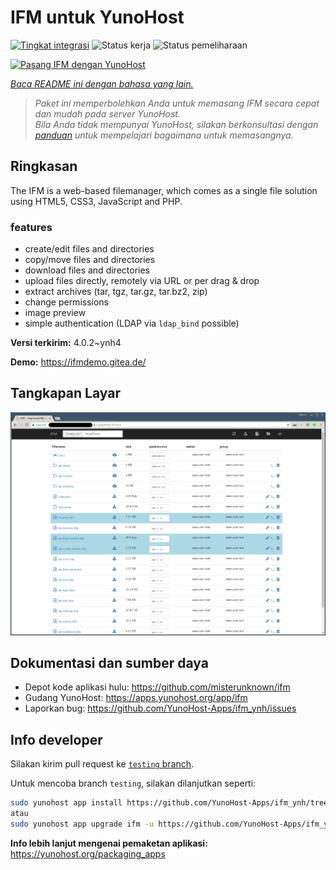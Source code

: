<!--
N.B.: README ini dibuat secara otomatis oleh <https://github.com/YunoHost/apps/tree/master/tools/readme_generator>
Ini TIDAK boleh diedit dengan tangan.
-->

# IFM untuk YunoHost

[![Tingkat integrasi](https://dash.yunohost.org/integration/ifm.svg)](https://ci-apps.yunohost.org/ci/apps/ifm/) ![Status kerja](https://ci-apps.yunohost.org/ci/badges/ifm.status.svg) ![Status pemeliharaan](https://ci-apps.yunohost.org/ci/badges/ifm.maintain.svg)

[![Pasang IFM dengan YunoHost](https://install-app.yunohost.org/install-with-yunohost.svg)](https://install-app.yunohost.org/?app=ifm)

*[Baca README ini dengan bahasa yang lain.](./ALL_README.md)*

> *Paket ini memperbolehkan Anda untuk memasang IFM secara cepat dan mudah pada server YunoHost.*  
> *Bila Anda tidak mempunyai YunoHost, silakan berkonsultasi dengan [panduan](https://yunohost.org/install) untuk mempelajari bagaimana untuk memasangnya.*

## Ringkasan

The IFM is a web-based filemanager, which comes as a single file solution using HTML5, CSS3, JavaScript and PHP. 

### features

- create/edit files and directories
- copy/move files and directories
- download files and directories
- upload files directly, remotely via URL or per drag & drop
- extract archives (tar, tgz, tar.gz, tar.bz2, zip)
- change permissions
- image preview
- simple authentication (LDAP via `ldap_bind` possible)


**Versi terkirim:** 4.0.2~ynh4

**Demo:** <https://ifmdemo.gitea.de/>

## Tangkapan Layar

![Tangkapan Layar pada IFM](./doc/screenshots/ifm_screenshot.png)

## Dokumentasi dan sumber daya

- Depot kode aplikasi hulu: <https://github.com/misterunknown/ifm>
- Gudang YunoHost: <https://apps.yunohost.org/app/ifm>
- Laporkan bug: <https://github.com/YunoHost-Apps/ifm_ynh/issues>

## Info developer

Silakan kirim pull request ke [`testing` branch](https://github.com/YunoHost-Apps/ifm_ynh/tree/testing).

Untuk mencoba branch `testing`, silakan dilanjutkan seperti:

```bash
sudo yunohost app install https://github.com/YunoHost-Apps/ifm_ynh/tree/testing --debug
atau
sudo yunohost app upgrade ifm -u https://github.com/YunoHost-Apps/ifm_ynh/tree/testing --debug
```

**Info lebih lanjut mengenai pemaketan aplikasi:** <https://yunohost.org/packaging_apps>
